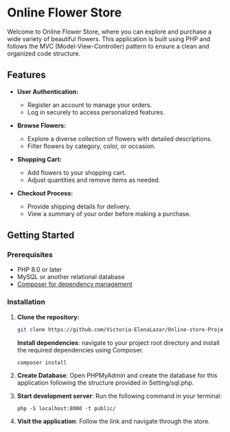 # Online Flower Store

Welcome to Online Flower Store, where you can explore and purchase a wide variety of beautiful flowers. This application is built using PHP and follows the MVC (Model-View-Controller)
pattern to ensure a clean and organized code structure.

## Features

- **User Authentication:**
    - Register an account to manage your orders.
    - Log in securely to access personalized features.

- **Browse Flowers:**
    - Explore a diverse collection of flowers with detailed descriptions.
    - Filter flowers by category, color, or occasion.

- **Shopping Cart:**
    - Add flowers to your shopping cart.
    - Adjust quantities and remove items as needed.

- **Checkout Process:**
    - Provide shipping details for delivery.
    - View a summary of your order before making a purchase.

## Getting Started

### Prerequisites

- PHP 8.0 or later
- MySQL or another relational database
- [Composer for dependency management](https://getcomposer.org/)

### Installation

1. **Clone the repository:**
   ```bash
   git clone https://github.com/Victoria-ElenaLazar/Online-store-Project3.git
   ```
   **Install dependencies**: navigate to your project root directory and install
   the required dependencies using Composer.
   ```bash
   composer install
   ```
2. **Create Database**: Open PHPMyAdmin and create the database for this application following the structure
provided in Setting/sql.php.

3. **Start development server**: Run the following command in your terminal:

   ````
   php -S localhost:8000 -t public/
   ````

4. **Visit the application**: Follow the link and navigate through the store. 